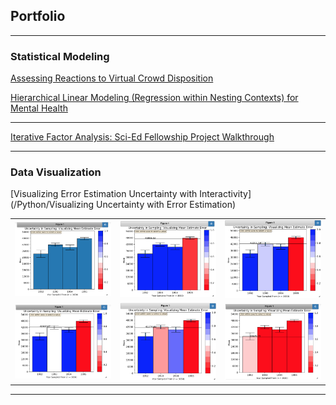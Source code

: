 ## Portfolio

---

### Statistical Modeling

[Assessing Reactions to Virtual Crowd Disposition](/R/Mobs_Project/Virtual_Mobs_Human_Reactions.pdf)


[Hierarchical Linear Modeling (Regression within Nesting Contexts) for Mental Health](/HLM/Multilevel_Modeling_Mental_Health.pdf)

---

[Iterative Factor Analysis: Sci-Ed Fellowship Project Walkthrough](/R/SciEd&#32Innovators&#32Fellowship)

---

### Data Visualization

[Visualizing Error Estimation Uncertainty with Interactivity](/Python/Visualizing Uncertainty with Error Estimation)

| | | |
|:-------------------------:|:-------------------------:|:-------------------------:|
|<img width="1604" alt="screen shot 2017-08-07 at 12 18 15 pm" src="images/1.png?raw=true">  |  <img width="1604" alt="screen shot 2017-08-07 at 12 18 15 pm" src="images/2.png?raw=true">|<img width="1604" alt="screen shot 2017-08-07 at 12 18 15 pm" src="images/3.png?raw=true">|
|<img width="1604" alt="screen shot 2017-08-07 at 12 18 15 pm" src="images/4.png?raw=true">  |  <img width="1604" alt="screen shot 2017-08-07 at 12 18 15 pm" src="images/5.png?raw=true">|<img width="1604" alt="screen shot 2017-08-07 at 12 18 15 pm" src="images/6.png?raw=true">|

---

